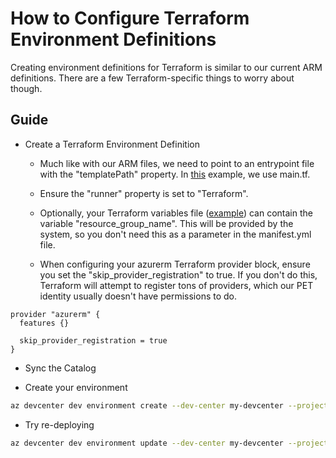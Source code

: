 # How to Configure Terraform Environment Definitions

Creating environment definitions for Terraform is similar to our current ARM definitions. There are a few Terraform-specific things to worry about though.

## Guide

* Create a Terraform Environment Definition
  * Much like with our ARM files, we need to point to an entrypoint file with the "templatePath" property. In [this](https://github.com/j-rewerts/Project-Fidalgo-PrivatePreview/tree/main/TerraformCatalog/VNET) example, we use main.tf.

  * Ensure the "runner" property is set to "Terraform".
  
  * Optionally, your Terraform variables file ([example](https://github.com/j-rewerts/Project-Fidalgo-PrivatePreview/blob/main/TerraformCatalog/VNET/variables.tf)) can contain the variable "resource_group_name". This will be provided by the system, so you don't need this as a parameter in the manifest.yml file.
  
  * When configuring your azurerm Terraform provider block, ensure you set the "skip_provider_registration" to true. If you don't do this, Terraform will attempt to register tons of providers, which our PET identity usually doesn't have permissions to do.

```
provider "azurerm" {
  features {}

  skip_provider_registration = true
}
```

* Sync the Catalog

* Create your environment

``` bash
az devcenter dev environment create --dev-center my-devcenter --project my-project --name environment-001 --environment-type Prod --environment-definition-name VNET --catalog-name terraform-catalog --parameters "{ 'restrictedNetwork': 'true' }" --user-id me
```

* Try re-deploying

``` bash
az devcenter dev environment update --dev-center my-devcenter --project my-project --name environment-001 --parameters "{ 'restrictedNetwork': 'false' }" --user-id me
```
